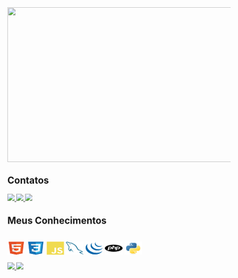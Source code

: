 
<img align="center" height="350" width="1000" src="https://user-images.githubusercontent.com/84480805/131389434-714bd4dd-3106-423c-952c-e75315a14902.gif">
  
## Contatos
  
<div> 
  <a href="https://www.linkedin.com/in/mayron-entreportes-6099bb170/" target="_blank">
    <img src="https://img.shields.io/badge/-LinkedIn-%230077B5?style=for-the-badge&logo=linkedin&logoColor=white" target="_blank">
  </a> 
  <a href="https://www.instagram.com/mayron_aj/" target="_blank">
    <img src="https://img.shields.io/badge/-Instagram-%23E4405F?style=for-the-badge&logo=instagram&logoColor=white" target="_blank">
  </a>
  <a href = "mailto:mayron795@gmail.com"> 
    <img src="https://img.shields.io/badge/-Gmail-%23333?style=for-the-badge&logo=gmail&logoColor=white" target="_blank"> 
  </a>
  
</div>

  ## Meus Conhecimentos

  <div style="display: inline_block"><br>
    <img align="center" height="30" width="40" src="https://github.com/devicons/devicon/blob/master/icons/html5/html5-original.svg">
    <img align="center"  height="30" width="40" src="https://github.com/devicons/devicon/blob/master/icons/css3/css3-original.svg">
    <img align="center"  height="30" width="40" src="https://github.com/devicons/devicon/blob/master/icons/javascript/javascript-plain.svg">
    <img align="center"  height="30" width="40" src="https://github.com/devicons/devicon/blob/master/icons/mysql/mysql-original.svg">
    <img align="center"  height="30" width="40" src="https://github.com/devicons/devicon/blob/master/icons/jquery/jquery-original.svg">
    <img align="center"  height="30" width="40" src="https://github.com/devicons/devicon/blob/master/icons/php/php-plain.svg">
    <img align="center"  height="30" width="40" src="https://github.com/devicons/devicon/blob/master/icons/python/python-original.svg">
  <div/> <br>
  
  <div>
    <a href="https://github.com/MayronME"/>
      <img height="170em" src="https://github-readme-stats.vercel.app/api?username=MayronME&show_icons=true&theme=midnight-purple&include_all_commits=true&count_private=true"/>
      <img height="170em" src="https://github-readme-stats.vercel.app/api/top-langs?username=MayronME&layout=compact&langs_count=7&theme=midnight-purple"/>
  </div>


